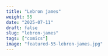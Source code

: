 ```yaml
---
title: "Lebron james"
weight: 55
date: "2025-07-11"
draft: false
slug: "lebron-james"
tags: ["comics"]
image: "featured-55-lebron-james.jpg"
---
```

